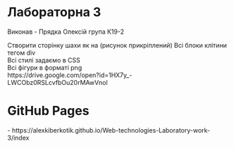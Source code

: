 <h1>Лабораторна 3</h1>
<p>Виконав - Прядка Олексій група К19-2</p>
<p>Створити сторінку шахи як на (рисунок прикріплений)
Всі блоки клітини тегом div<br>
Всі стилі задаємо в CSS<br>
Всі фігури в форматі png<br>
https://drive.google.com/open?id=1HX7y_-LWCObz0RSLcvfbOu20rMAwVnol</p>
<h1>GitHub Pages</h1> - https://alexkiberkotik.github.io/Web-technologies-Laboratory-work-3/index
